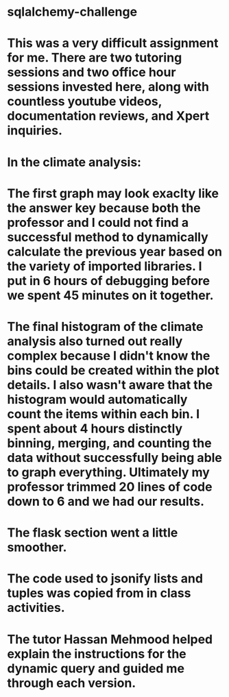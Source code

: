 # sqlalchemy-challenge
# This was a very difficult assignment for me. There are two tutoring sessions and two office hour sessions invested here, along with countless youtube videos, documentation reviews, and Xpert inquiries. 

# In the climate analysis:
# The first graph may look exaclty like the answer key because both the professor and I could not find a successful method to dynamically calculate the previous year based on the variety of imported libraries. I put in 6 hours of debugging before we spent 45 minutes on it together.
# The final histogram of the climate analysis also turned out really complex because I didn't know the bins could be created within the plot details. I also wasn't aware that the histogram would automatically count the items within each bin. I spent about 4 hours distinctly binning, merging, and counting the data without successfully being able to graph everything. Ultimately my professor trimmed 20 lines of code down to 6 and we had our results.

# The flask section went a little smoother. 
# The code used to jsonify lists and tuples was copied from in class activities.
# The tutor Hassan Mehmood helped explain the instructions for the dynamic query and guided me through each version. 
